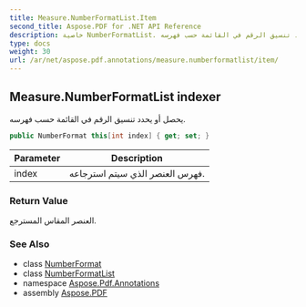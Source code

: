 ```yaml
---
title: Measure.NumberFormatList.Item
second_title: Aspose.PDF for .NET API Reference
description: خاصية NumberFormatList. يحصل أو يحدد تنسيق الرقم في القائمة حسب فهرسه
type: docs
weight: 30
url: /ar/net/aspose.pdf.annotations/measure.numberformatlist/item/
---
```

## Measure.NumberFormatList indexer

يحصل أو يحدد تنسيق الرقم في القائمة حسب فهرسه.

```csharp
public NumberFormat this[int index] { get; set; }
```

| Parameter | Description |
| --- | --- |
| index | فهرس العنصر الذي سيتم استرجاعه. |

### Return Value

العنصر المقاس المسترجع.

### See Also

* class [NumberFormat](../../measure.numberformat/)
* class [NumberFormatList](../)
* namespace [Aspose.Pdf.Annotations](../../../aspose.pdf.annotations/)
* assembly [Aspose.PDF](../../../)